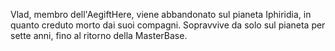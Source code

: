 Vlad, membro dell'AegiftHere, viene abbandonato sul pianeta Iphiridia, in quanto creduto morto dai suoi compagni.
Sopravvive da solo sul pianeta per sette anni, fino al ritorno della MasterBase.